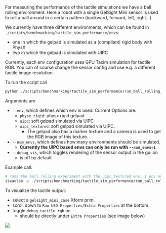 For measuring the performance of the tactile simulations we have a ball rolling environment.
Here a robot with a single GelSight Mini sensor is used to roll a ball around in a certain pattern (backward, forward, left, right...).

We currently have three different environments, which can be found in `./scripts/benchmarking/tactile_sim_performance/envs`:
- one in which the gelpad is simulated as a (compliant) rigid body with PhysX
- two in which the gelpad is simulated with UIPC

Currently, each env configuration uses GPU Taxim simulation for tactile RGB.
You can of course change the sensor config and use e.g. a different tactile image resolution.

To run the script call
```bash
python ./scripts/benchmarking/tactile_sim_performance/run_ball_rolling_experiment.py
```

Arguments are:
- `--env`, which defines which env is used. Current Options are:
  - `physx_rigid`: physx rigid gelpad
  - `uipc`: soft gelpad simulated via UIPC
  - `uipc_textured`: soft gelpad simulated via UIPC.
    - The gelpad also has a marker texture and a camera is used to get the RGB image of this texture.
- `--num_envs`, which defines how many environments should be simulated.
  - **Currently the UIPC based envs can only be run with `--num_envs=1`**
- `--debug_vis`, which toggles rendering of the sensor output in the gui on
  - is off by default

Example call:
```bash
# runs the ball rolling experiment with the uipc_textured env, 1 env and with showing the sensor outputs in the GUI
isaaclab -p ./scripts/benchmarking/tactile_sim_performance/run_ball_rolling_experiment.py --env uipc_textured --num_envs 1 --debug_vis
```

To visualize the tactile output:
- select a `gelsight_mini_case` Xform prim.
- scroll down to `Raw USD Properties/Extra Properties` at the bottom
- toggle `debug_tactile_rgb` on
  - should be directly under `Extra Properties` (see image below)

![](image.png)
